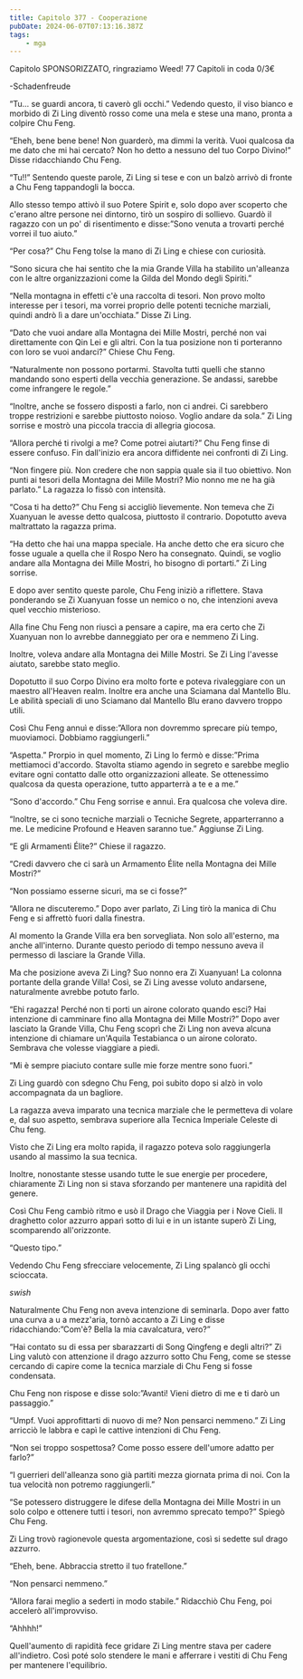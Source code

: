 ```yaml
---
title: Capitolo 377 - Cooperazione
pubDate: 2024-06-07T07:13:16.387Z
tags:
    - mga
---
```

                
Capitolo SPONSORIZZATO, ringraziamo Weed!
77 Capitoli in coda 0/3€


-Schadenfreude


“Tu... se guardi ancora, ti caverò gli occhi.” Vedendo questo, il viso bianco e morbido di Zi Ling diventò rosso come una mela e stese una mano, pronta a colpire Chu Feng.


“Eheh, bene bene bene! Non guarderò, ma dimmi la verità. Vuoi qualcosa da me dato che mi hai cercato? Non ho detto a nessuno del tuo Corpo Divino!” Disse ridacchiando Chu Feng.


“Tu!!” Sentendo queste parole, Zi Ling si tese e con un balzò arrivò di fronte a Chu Feng tappandogli la bocca.


Allo stesso tempo attivò il suo Potere Spirit e, solo dopo aver scoperto che c'erano altre persone nei dintorno, tirò un sospiro di sollievo. Guardò il ragazzo con un po' di risentimento e disse:”Sono venuta a trovarti perché vorrei il tuo aiuto.”


“Per cosa?” Chu Feng tolse la mano di Zi Ling e chiese con curiosità.


“Sono sicura che hai sentito che la mia Grande Villa ha stabilito un'alleanza con le altre organizzazioni come la Gilda del Mondo degli Spiriti.”


“Nella montagna in effetti c'è una raccolta di tesori. Non provo molto interesse per i tesori, ma vorrei proprio delle potenti tecniche marziali, quindi andrò lì a dare un'occhiata.” Disse Zi Ling.


“Dato che vuoi andare alla Montagna dei Mille Mostri, perché non vai direttamente con Qin Lei e gli altri. Con la tua posizione non ti porteranno con loro se vuoi andarci?” Chiese Chu Feng.


“Naturalmente non possono portarmi. Stavolta tutti quelli che stanno mandando sono esperti della vecchia generazione. Se andassi, sarebbe come infrangere le regole.”


“Inoltre, anche se fossero disposti a farlo, non ci andrei. Ci sarebbero troppe restrizioni e sarebbe piuttosto noioso. Voglio andare da sola.” Zi Ling sorrise e mostrò una piccola traccia di allegria giocosa.


“Allora perché ti rivolgi a me? Come potrei aiutarti?” Chu Feng finse di essere confuso. Fin dall'inizio era ancora diffidente nei confronti di Zi Ling.


“Non fingere più. Non credere che non sappia quale sia il tuo obiettivo. Non punti ai tesori della Montagna dei Mille Mostri? Mio nonno me ne ha già parlato.” La ragazza lo fissò con intensità.


“Cosa ti ha detto?” Chu Feng si accigliò lievemente. Non temeva che Zi Xuanyuan le avesse detto qualcosa, piuttosto il contrario. Dopotutto aveva maltrattato la ragazza prima.


“Ha detto che hai una mappa speciale. Ha anche detto che era sicuro che fosse uguale a quella che il Rospo Nero ha consegnato. Quindi, se voglio andare alla Montagna dei Mille Mostri, ho bisogno di portarti.” Zi Ling sorrise.


E dopo aver sentito queste parole, Chu Feng iniziò a riflettere. Stava ponderando se Zi Xuanyuan fosse un nemico o no, che intenzioni aveva quel vecchio misterioso.


Alla fine Chu Feng non riuscì a pensare a capire, ma era certo che Zi Xuanyuan non lo avrebbe danneggiato per ora e nemmeno Zi Ling.


Inoltre, voleva andare alla Montagna dei Mille Mostri. Se Zi Ling l'avesse aiutato, sarebbe stato meglio.


Dopotutto il suo Corpo Divino era molto forte e poteva rivaleggiare con un maestro all'Heaven realm. Inoltre era anche una Sciamana dal Mantello Blu. Le abilità speciali di uno Sciamano dal Mantello Blu erano davvero troppo utili.


Così Chu Feng annuì e disse:”Allora non dovremmo sprecare più tempo, muoviamoci. Dobbiamo raggiungerli.”


“Aspetta.” Prorpio in quel momento, Zi Ling lo fermò e disse:”Prima mettiamoci d'accordo. Stavolta stiamo agendo in segreto e sarebbe meglio evitare ogni contatto dalle otto organizzazioni alleate. Se ottenessimo qualcosa da questa operazione, tutto apparterrà a te e a me.”


“Sono d'accordo.” Chu Feng sorrise e annuì. Era qualcosa che voleva dire.


“Inoltre, se ci sono tecniche marziali o Tecniche Segrete, apparterranno a me. Le medicine Profound e Heaven saranno tue.” Aggiunse Zi Ling.


“E gli Armamenti Élite?” Chiese il ragazzo.


“Credi davvero che ci sarà un Armamento Élite nella Montagna dei Mille Mostri?”


“Non possiamo esserne sicuri, ma se ci fosse?”


“Allora ne discuteremo.” Dopo aver parlato, Zi Ling tirò la manica di Chu Feng e si affrettò fuori dalla finestra.


Al momento la Grande Villa era ben sorvegliata. Non solo all'esterno, ma anche all'interno. Durante questo periodo di tempo nessuno aveva il permesso di lasciare la Grande Villa.


Ma che posizione aveva Zi Ling? Suo nonno era Zi Xuanyuan! La colonna portante della grande Villa! Così, se Zi Ling avesse voluto andarsene, naturalmente avrebbe potuto farlo.


“Ehi ragazza! Perché non ti porti un airone colorato quando esci? Hai intenzione di camminare fino alla Montagna dei Mille Mostri?” Dopo aver lasciato la Grande Villa, Chu Feng scoprì che Zi Ling non aveva alcuna intenzione di chiamare un'Aquila Testabianca o un airone colorato. Sembrava che volesse viaggiare a piedi.


“Mi è sempre piaciuto contare sulle mie forze mentre sono fuori.”


Zi Ling guardò con sdegno Chu Feng, poi subito dopo si alzò in volo accompagnata da un bagliore.


La ragazza aveva imparato una tecnica marziale che le permetteva di volare e, dal suo aspetto, sembrava superiore alla Tecnica Imperiale Celeste di Chu feng.


Visto che Zi Ling era molto rapida, il ragazzo poteva solo raggiungerla usando al massimo la sua tecnica.


Inoltre, nonostante stesse usando tutte le sue energie per procedere, chiaramente Zi Ling non si stava sforzando per mantenere una rapidità del genere.


Così Chu Feng cambiò ritmo e usò il Drago che Viaggia per i Nove Cieli. Il draghetto color azzurro apparì sotto di lui e in un istante superò Zi Ling, scomparendo all'orizzonte.


“Questo tipo.”


Vedendo Chu Feng sfrecciare velocemente, Zi Ling spalancò gli occhi scioccata.


*swish*


Naturalmente Chu Feng non aveva intenzione di seminarla. Dopo aver fatto una curva a u a mezz'aria, tornò accanto a Zi Ling e disse ridacchiando:”Com'è? Bella la mia cavalcatura, vero?”


“Hai contato su di essa per sbarazzarti di Song Qingfeng e degli altri?” Zi Ling valutò con attenzione il drago azzurro sotto Chu Feng, come se stesse cercando di capire come la tecnica marziale di Chu Feng si fosse condensata.


Chu Feng non rispose e disse solo:”Avanti! Vieni dietro di me e ti darò un passaggio.”


“Umpf. Vuoi approfittarti di nuovo di me? Non pensarci nemmeno.” Zi Ling arricciò le labbra e capì le cattive intenzioni di Chu Feng.


“Non sei troppo sospettosa? Come posso essere dell'umore adatto per farlo?”


“I guerrieri dell'alleanza sono già partiti mezza giornata prima di noi. Con la tua velocità non potremo raggiungerli.”


“Se potessero distruggere le difese della Montagna dei Mille Mostri in un solo colpo e ottenere tutti i tesori, non avremmo sprecato tempo?” Spiegò Chu Feng.


Zi Ling trovò ragionevole questa argomentazione, così si sedette sul drago azzurro.


“Eheh, bene. Abbraccia stretto il tuo fratellone.”


“Non pensarci nemmeno.”


“Allora farai meglio a sederti in modo stabile.” Ridacchiò Chu Feng, poi accelerò all'improvviso.


“Ahhhh!”


Quell'aumento di rapidità fece gridare Zi Ling mentre stava per cadere all'indietro. Così poté solo stendere le mani e afferrare i vestiti di Chu Feng per mantenere l'equilibrio.



